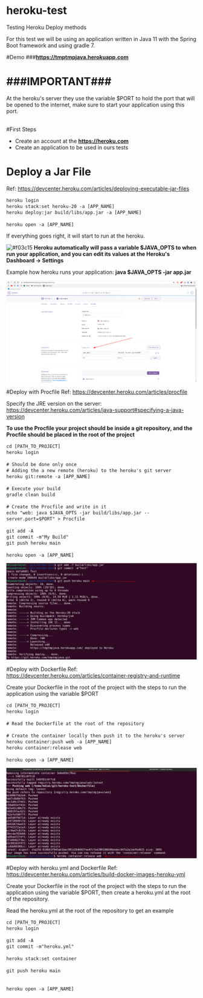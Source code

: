 # heroku-test
Testing Heroku Deploy methods

For this test we will be using an application written in Java 11 with the Spring Boot framework and using gradle 7.

#Demo
###**https://tmptmpjava.herokuapp.com**

# ###IMPORTANT###
At the heroku's server they use the variable $PORT to hold the port that will be opened to the internet,
make sure to start your application using this port.
<br/><br/>


#First Steps
* Create an account at the **https://heroku.com**
* Create an application to be used in ours tests


# Deploy a Jar File
Ref: https://devcenter.heroku.com/articles/deploying-executable-jar-files
```
heroku login
heroku stack:set heroku-20 -a [APP_NAME]
heroku deploy:jar build/libs/app.jar -a [APP_NAME]

heroku open -a [APP_NAME]
```

If everything goes right, it will start to run at the heroku.

![#f03c15](https://via.placeholder.com/15/f03c15/000000?text=+) **Heroku automatically will pass a variable $JAVA_OPTS to when run your application, and you can edit its values at the Heroku's Dashboard -> Settings**

Example how heroku runs your application: **java $JAVA_OPTS -jar app.jar**

![Heroku dashboard editing Variables](./docs/screenshots/screenshot01.png)

 

#Deploy with Procfile
Ref: https://devcenter.heroku.com/articles/procfile

Specify the JRE version on the server: https://devcenter.heroku.com/articles/java-support#specifying-a-java-version


**To use the Procfile your project should be inside a git repository, and the Procfile should be placed in the root of the project**
```
cd [PATH_TO_PROJECT]
heroku login

# Should be done only once
# Adding the a new remote (heroku) to the heroku's git server  
heroku git:remote -a [APP_NAME]

# Execute your build
gradle clean build

# Create the Procfile and write in it
echo "web: java $JAVA_OPTS -jar build/libs/app.jar --server.port=$PORT" > Procfile

git add -A
git commit -m"My Build"
git push heroku main

heroku open -a [APP_NAME]
```

![git push with Procfile](./docs/screenshots/screenshot02.png)


#Deploy with Dockerfile
Ref: https://devcenter.heroku.com/articles/container-registry-and-runtime

Create your Dockerfile in the root of the project with the steps to run the application using the variable $PORT

```
cd [PATH_TO_PROJECT]
heroku login

# Read the Dockerfile at the root of the repository

# Create the container locally then push it to the heroku's server
heroku container:push web -a [APP_NAME]
heroku container:release web

heroku open -a [APP_NAME]

```


![Deploy with Dockerfile](./docs/screenshots/screenshot03.png)




#Deploy with heroku.yml and Dockerfile
Ref: https://devcenter.heroku.com/articles/build-docker-images-heroku-yml

Create your Dockerfile in the root of the project with the steps to run the application using the variable $PORT,
then create a heroku.yml at the root of the repository.

Read the heroku.yml at the root of the repository to get an example

```
cd [PATH_TO_PROJECT]
heroku login

git add -A
git commit -m"heroku.yml"

heroku stack:set container

git push heroku main


heroku open -a [APP_NAME]
```

